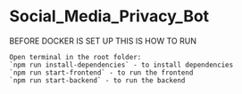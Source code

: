 # Social_Media_Privacy_Bot

BEFORE DOCKER IS SET UP THIS IS HOW TO RUN

    Open terminal in the root folder:
    `npm run install-dependencies` - to install dependencies
    `npm run start-frontend` - to run the frontend
    `npm run start-backend` - to run the backend
